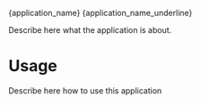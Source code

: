 {application_name}
{application_name_underline}

Describe here what the application is about.

Usage
=====

Describe here how to use this application
